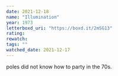 ```yaml
---
date: 2021-12-18
name: "Illumination"
year: 1973
letterboxd_uri: "https://boxd.it/2mSG13"
rating: 
rewatch: 
tags: ""
watched_date: 2021-12-17
---
```


poles did not know how to party in the 70s.
